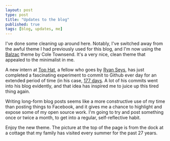 ```yaml
---
layout: post
type: post
title: "Updates to the blog"
published: true
tags: [blog, updates, me]
---
```


I've done some cleaning up around here. Notably, I've switched away from the awful
theme I had previously used for this blog, and I'm now using the
[Balzac](http://jekyll.gtat.me/about/) theme by Cole Townsend. It's a very nice,
clean theme that appealed to the minimalist in me.

A new intern at [Top Hat](https://tophat.com), a fellow who goes by [Ryan Seys](https://ryanseys.com/),
has just completed a fascinating experiment to commit to Github ever day for an extended
period of time (in his case, [177 days](https://ryanseys.com/blog/177-days-of-github/).
A lot of his commits went into his blog evidently, and that idea has inspired me to juice
up this tired thing again.

Writing long-form blog posts seems like a more constructive use of my time than posting
things to Facebook, and it gives me a chance to highlight and expose some of my open
source work. I'm going to try and post something once or twice a month, to get into
a regular, self-reflective habit.

Enjoy the new theme. The picture at the top of the page is from the dock at a cottage that
my family has visited every summer for the past 27 years.
